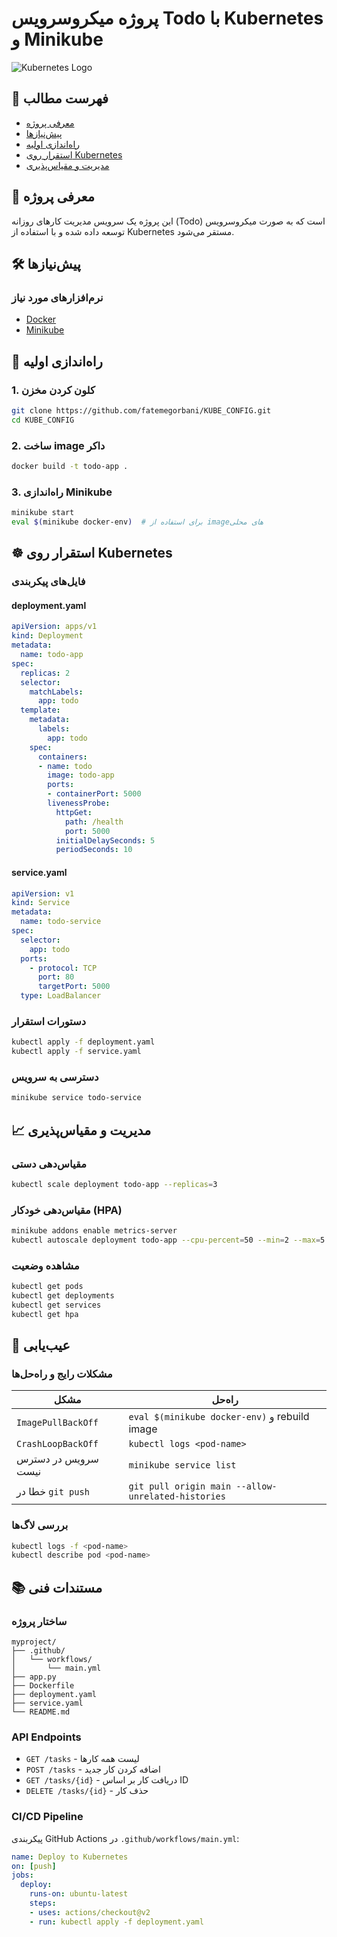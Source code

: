# پروژه میکروسرویس Todo با Kubernetes و Minikube

![Kubernetes Logo](https://kubernetes.io/images/kubernetes-horizontal-color.png)

## 📝 فهرست مطالب
- [معرفی پروژه](#-معرفی-پروژه)
- [پیش‌نیازها](#-پیشنیازها)
- [راه‌اندازی اولیه](#-راهاندازی-اولیه)
- [استقرار روی Kubernetes](#-استقرار-روی-kubernetes)
- [مدیریت و مقیاس‌پذیری](#-مدیریت-و-مقیاسپذیری)


## 🌟 معرفی پروژه
این پروژه یک سرویس مدیریت کارهای روزانه (Todo) است که به صورت میکروسرویس توسعه داده شده و با استفاده از Kubernetes مستقر می‌شود.

## 🛠️ پیش‌نیازها

### نرم‌افزارهای مورد نیاز
- [Docker](https://docs.docker.com/get-docker/)
- [Minikube](https://minikube.sigs.k8s.io/docs/start/)



## 🚀 راه‌اندازی اولیه

### 1. کلون کردن مخزن
```bash
git clone https://github.com/fatemegorbani/KUBE_CONFIG.git
cd KUBE_CONFIG
```

### 2. ساخت image داکر
```bash
docker build -t todo-app .
```

### 3. راه‌اندازی Minikube
```bash
minikube start
eval $(minikube docker-env)  # برای استفاده از imageهای محلی
```

## ☸️ استقرار روی Kubernetes

### فایل‌های پیکربندی

#### deployment.yaml
```yaml
apiVersion: apps/v1
kind: Deployment
metadata:
  name: todo-app
spec:
  replicas: 2
  selector:
    matchLabels:
      app: todo
  template:
    metadata:
      labels:
        app: todo
    spec:
      containers:
      - name: todo
        image: todo-app
        ports:
        - containerPort: 5000
        livenessProbe:
          httpGet:
            path: /health
            port: 5000
          initialDelaySeconds: 5
          periodSeconds: 10
```

#### service.yaml
```yaml
apiVersion: v1
kind: Service
metadata:
  name: todo-service
spec:
  selector:
    app: todo
  ports:
    - protocol: TCP
      port: 80
      targetPort: 5000
  type: LoadBalancer
```

### دستورات استقرار
```bash
kubectl apply -f deployment.yaml
kubectl apply -f service.yaml
```

### دسترسی به سرویس
```bash
minikube service todo-service
```

## 📈 مدیریت و مقیاس‌پذیری

### مقیاس‌دهی دستی
```bash
kubectl scale deployment todo-app --replicas=3
```

### مقیاس‌دهی خودکار (HPA)
```bash
minikube addons enable metrics-server
kubectl autoscale deployment todo-app --cpu-percent=50 --min=2 --max=5
```

### مشاهده وضعیت
```bash
kubectl get pods
kubectl get deployments
kubectl get services
kubectl get hpa
```

## 🚨 عیب‌یابی

### مشکلات رایج و راه‌حل‌ها

| مشکل | راه‌حل |
|------|--------|
| `ImagePullBackOff` | `eval $(minikube docker-env)` و rebuild image |
| `CrashLoopBackOff` | `kubectl logs <pod-name>` |
| سرویس در دسترس نیست | `minikube service list` |
| خطا در `git push` | `git pull origin main --allow-unrelated-histories` |

### بررسی لاگ‌ها
```bash
kubectl logs -f <pod-name>
kubectl describe pod <pod-name>
```

## 📚 مستندات فنی

### ساختار پروژه
```
myproject/
├── .github/
│   └── workflows/
│       └── main.yml
├── app.py
├── Dockerfile
├── deployment.yaml
├── service.yaml
└── README.md
```

### API Endpoints
- `GET /tasks` - لیست همه کارها
- `POST /tasks` - اضافه کردن کار جدید
- `GET /tasks/{id}` - دریافت کار بر اساس ID
- `DELETE /tasks/{id}` - حذف کار

### CI/CD Pipeline
پیکربندی GitHub Actions در `.github/workflows/main.yml`:
```yaml
name: Deploy to Kubernetes
on: [push]
jobs:
  deploy:
    runs-on: ubuntu-latest
    steps:
    - uses: actions/checkout@v2
    - run: kubectl apply -f deployment.yaml
```
